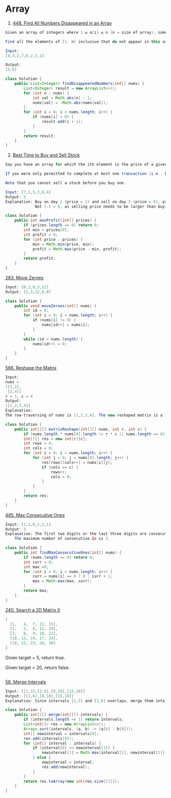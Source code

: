 # Array

1. [448. Find All Numbers Disappeared in an Array](https://leetcode.com/problems/find-all-numbers-disappeared-in-an-array/)

```java
Given an array of integers where 1 ≤ a[i] ≤ n (n = size of array), some elements appear twice and others appear once.

Find all the elements of [1, n] inclusive that do not appear in this array.

Input:
[4,3,2,7,8,2,3,1]

Output:
[5,6]
```

```java
class Solution {
    public List<Integer> findDisappearedNumbers(int[] nums) {
        List<Integer> result = new ArrayList<>();
        for (int n : nums) {
            int val = Math.abs(n) - 1;
            nums[val] = -Math.abs(nums[val]);
        }
        for (int i = 0; i < nums.length; i++) {
            if (nums[i] > 0) {
                result.add(i + 1);
            }
        }
        return result;
    }
}
```

2. [Best Time to Buy and Sell Stock](https://leetcode.com/problems/best-time-to-buy-and-sell-stock/)

```java
Say you have an array for which the ith element is the price of a given stock on day i.

If you were only permitted to complete at most one transaction (i.e., buy one and sell one share of the stock), design an algorithm to find the maximum profit.

Note that you cannot sell a stock before you buy one.

Input: [7,1,5,3,6,4]
Output: 5
Explanation: Buy on day 2 (price = 1) and sell on day 5 (price = 6), profit = 6-1 = 5.
             Not 7-1 = 6, as selling price needs to be larger than buying price.
```

```java
class Solution {
    public int maxProfit(int[] prices) {
        if (prices.length == 0) return 0;
        int min = prices[0];
        int profit = 0;
        for (int price : prices) {
            min = Math.min(price, min);
            profit = Math.max(price - min, profit);
        }
        return profit;
    }
}
```

[283. Move Zeroes](https://leetcode.com/problems/move-zeroes/)

```java
Input: [0,1,0,3,12]
Output: [1,3,12,0,0]
```

```java
class Solution {
    public void moveZeroes(int[] nums) {
        int id = 0;
        for (int i = 0; i < nums.length; i++) {
            if (nums[i] != 0) {
                nums[id++] = nums[i];
            }
        }
        while (id < nums.length) {
            nums[id++] = 0;
        }
    }
}
```

[566. Reshape the Matrix](https://leetcode.com/problems/reshape-the-matrix/)

```java
Input: 
nums = 
[[1,2],
 [3,4]]
r = 1, c = 4
Output: 
[[1,2,3,4]]
Explanation:
The row-traversing of nums is [1,2,3,4]. The new reshaped matrix is a 1 * 4 matrix, fill it row by row by using the previous list.
```

```java
class Solution {
    public int[][] matrixReshape(int[][] nums, int r, int c) {
        if (nums.length * nums[0].length != r * c || nums.length == 0) return nums;
        int[][] res = new int[r][c];
        int rows = 0;
        int cols = 0;
        for (int i = 0; i < nums.length; i++) {
            for (int j = 0; j < nums[0].length; j++) {
                res[rows][cols++] = nums[i][j];
                if (cols == c) {
                    rows++;
                    cols = 0;
                }
            }
        }
        return res;
    }
}
```

[485. Max Consecutive Ones](https://leetcode.com/problems/max-consecutive-ones/)

```java
Input: [1,1,0,1,1,1]
Output: 3
Explanation: The first two digits or the last three digits are consecutive 1s.
    The maximum number of consecutive 1s is 3.
```

```java
class Solution {
    public int findMaxConsecutiveOnes(int[] nums) {
        if (nums.length == 0) return 0;
        int curr = 0;
        int max =0;
        for (int i = 0; i < nums.length; i++) {
            curr = nums[i] == 0 ? 0 : curr + 1;
            max = Math.max(max, curr);
        }
        return max;
    }
}
```

[240. Search a 2D Matrix II](https://leetcode.com/problems/search-a-2d-matrix-ii/description/)

```java
[
  [1,   4,  7, 11, 15],
  [2,   5,  8, 12, 19],
  [3,   6,  9, 16, 22],
  [10, 13, 14, 17, 24],
  [18, 21, 23, 26, 30]
]
```

Given target = 5, return true.

Given target = 20, return false.

```java

```

[56. Merge Intervals](https://leetcode.com/problems/merge-intervals/)

```java
Input: [[1,3],[2,6],[8,10],[15,18]]
Output: [[1,6],[8,10],[15,18]]
Explanation: Since intervals [1,3] and [2,6] overlaps, merge them into [1,6].
```

```java
class Solution {
    public int[][] merge(int[][] intervals) {
        if (intervals.length <= 1) return intervals;
        List<int[]> res = new ArrayList<>();
        Arrays.sort(intervals, (a, b) -> (a[0] - b[0]));
        int[] newinterval = intervals[0];
        res.add(intervals[0]);
        for (int[] interval : intervals) {
            if (interval[0] <= newinterval[1]) {
                newinterval[1] = Math.max(interval[1], newinterval[1]);
            } else {
                newinterval = interval;
                res.add(newinterval);
            }
        }
        return res.toArray(new int[res.size()][]);
    }
}
```